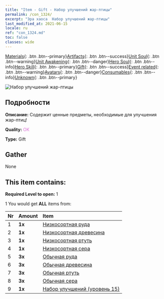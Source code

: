 ```yaml
---
title: "Item - Gift - Набор улучшений жар-птицы"
permalink: /con_1324/
excerpt: "Эра хаоса  Набор улучшений жар-птицы"
last_modified_at: 2021-06-15
locale: ru
ref: "con_1324.md"
toc: false
classes: wide
---
```

 [Materials](/ItemsRU/){: .btn .btn--primary}[Artifacts](/ItemsRU/Artifacts/){: .btn .btn--success}[Unit Soul](/ItemsRU/UnitSoul/){: .btn .btn--warning}[Unit Awakening](/ItemsRU/UnitAwakening/){: .btn .btn--danger}[Hero Soul](/ItemsRU/HeroSoul/){: .btn .btn--info}[Hero Skill](/ItemsRU/HeroSkill/){: .btn .btn--primary}[Gift](/ItemsRU/Gift/){: .btn .btn--success}[Event related](/ItemsRU/Events/){: .btn .btn--warning}[Avatars](/ItemsRU/Avatars/){: .btn .btn--danger}[Consumables](/ItemsRU/Consumables/){: .btn .btn--info}[Unknown](/ItemsRU/Unknown/){: .btn .btn--primary}

 ![Набор улучшений жар-птицы](/images/t/i_906001.png)

## Подробности
 **Описание:** Содержит ценные предметы, необходимые для улучшения жар-птиц!

 **Quality:** <span style="color: #DA70D6">OK</span>

 **Type:** Gift

## Gather

  None

## This item contains:

 **Required Level to open:** 1

 1 You would get **ALL** items  from:

  | Nr | Amount |     Item    |
  |:---|:-------|:------------|
  | 1 |  **1x** | [Низкосортная руда](/ItemsRU/mat_1/) |  | 
  | 2 |  **1x** | [Низкосортная древесина](/ItemsRU/mat_1/) |  | 
  | 3 |  **1x** | [Низкосортная ртуть](/ItemsRU/mat_2/) |  | 
  | 4 |  **1x** | [Низкосортная сера](/ItemsRU/mat_3/) |  | 
  | 5 |  **3x** | [Обычная руда](/ItemsRU/mat_6/) |  | 
  | 6 |  **3x** | [Обычная древесина](/ItemsRU/mat_7/) |  | 
  | 7 |  **3x** | [Обычная ртуть](/ItemsRU/mat_8/) |  | 
  | 8 |  **3x** | [Обычная сера](/ItemsRU/mat_9/) |  | 
  | 9 |  **1x** | [Набор улучшений (уровень 15)](/ItemsRU/con_1325/) |  | 
